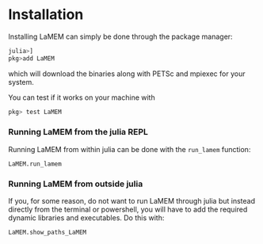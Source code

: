 # Installation

Installing LaMEM can simply be done through the package manager:
```julia
julia>]
pkg>add LaMEM
```
which will download the binaries along with PETSc and mpiexec for your system.

You can test if it works on your machine with
```julia
pkg> test LaMEM
```

### Running LaMEM from the julia REPL
Running LaMEM from within julia can be done with the `run_lamem` function:

```@docs
LaMEM.run_lamem
```

### Running LaMEM from outside julia
If you, for some reason, do not want to run LaMEM through julia but instead directly from the terminal or powershell, you will have to add the required dynamic libraries and executables.
Do this with:
```@docs
LaMEM.show_paths_LaMEM
```